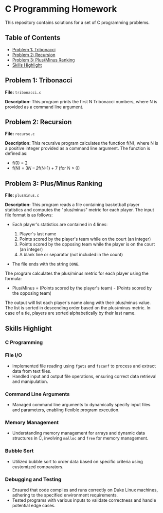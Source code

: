 # C Programming Homework

This repository contains solutions for a set of C programming problems.

## Table of Contents

- [Problem 1: Tribonacci](#problem-1-tribonacci)
- [Problem 2: Recursion](#problem-2-recursion)
- [Problem 3: Plus/Minus Ranking](#problem-3-plusminus-ranking)
- [Skills Highlight](#skills-highlight)

## Problem 1: Tribonacci

**File:** `tribonacci.c`

**Description:**
This program prints the first N Tribonacci numbers, where N is provided as a command line argument.

## Problem 2: Recursion

**File:** `recurse.c`

**Description:**
This recursive program calculates the function f(N), where N is a positive integer provided as a command line argument. The function is defined as:
- f(0) = 2
- f(N) = 3*N – 2*f(N-1) + 7 (for N > 0)

## Problem 3: Plus/Minus Ranking

**File:** `plusminus.c`

**Description:**
This program reads a file containing basketball player statistics and computes the "plus/minus" metric for each player. The input file format is as follows:
- Each player's statistics are contained in 4 lines:
  1. Player's last name
  2. Points scored by the player's team while on the court (an integer)
  3. Points scored by the opposing team while the player is on the court (an integer)
  4. A blank line or separator (not included in the count)

- The file ends with the string `DONE`.

The program calculates the plus/minus metric for each player using the formula:
- Plus/Minus = (Points scored by the player's team) - (Points scored by the opposing team)

The output will list each player's name along with their plus/minus value. The list is sorted in descending order based on the plus/minus metric. In case of a tie, players are sorted alphabetically by their last name.

## Skills Highlight

### C Programming

### File I/O
- Implemented file reading using `fgets` and `fscanf` to process and extract data from text files.
- Handled input and output file operations, ensuring correct data retrieval and manipulation.

### Command Line Arguments
- Managed command line arguments to dynamically specify input files and parameters, enabling flexible program execution.

### Memory Management
- Understanding memory management for arrays and dynamic data structures in C, involving `malloc` and `free` for memory management.

### Bubble Sort
- Utilized bubble sort to order data based on specific criteria using customized comparators.

### Debugging and Testing
- Ensured that code compiles and runs correctly on Duke Linux machines, adhering to the specified environment requirements.
- Tested programs with various inputs to validate correctness and handle potential edge cases.


